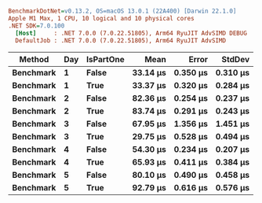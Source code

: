 ``` ini

BenchmarkDotNet=v0.13.2, OS=macOS 13.0.1 (22A400) [Darwin 22.1.0]
Apple M1 Max, 1 CPU, 10 logical and 10 physical cores
.NET SDK=7.0.100
  [Host]     : .NET 7.0.0 (7.0.22.51805), Arm64 RyuJIT AdvSIMD DEBUG
  DefaultJob : .NET 7.0.0 (7.0.22.51805), Arm64 RyuJIT AdvSIMD


```
|    Method | Day | IsPartOne |     Mean |    Error |   StdDev |
|---------- |---- |---------- |---------:|---------:|---------:|
| **Benchmark** |   **1** |     **False** | **33.14 μs** | **0.350 μs** | **0.310 μs** |
| **Benchmark** |   **1** |      **True** | **33.37 μs** | **0.320 μs** | **0.284 μs** |
| **Benchmark** |   **2** |     **False** | **82.36 μs** | **0.254 μs** | **0.237 μs** |
| **Benchmark** |   **2** |      **True** | **83.74 μs** | **0.291 μs** | **0.243 μs** |
| **Benchmark** |   **3** |     **False** | **67.95 μs** | **1.356 μs** | **1.451 μs** |
| **Benchmark** |   **3** |      **True** | **29.75 μs** | **0.528 μs** | **0.494 μs** |
| **Benchmark** |   **4** |     **False** | **54.30 μs** | **0.234 μs** | **0.207 μs** |
| **Benchmark** |   **4** |      **True** | **65.93 μs** | **0.411 μs** | **0.384 μs** |
| **Benchmark** |   **5** |     **False** | **80.10 μs** | **0.490 μs** | **0.458 μs** |
| **Benchmark** |   **5** |      **True** | **92.79 μs** | **0.616 μs** | **0.576 μs** |
